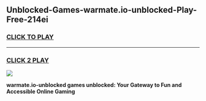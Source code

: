 
## Unblocked-Games-warmate.io-unblocked-Play-Free-214ei
<h3>
<a href="https://premium76.site?title=warmate.io-unblocked&ref=23A">CLICK TO PLAY</a></h3>
<hr>

<h3>
<a href="https://premium76.site?title=warmate.io-unblocked&ref=23A">CLICK 2 PLAY</a>
  
</h3>

<a href="https://premium76.site?title=warmate.io-unblocked&ref=23A"><img src="https://clearcache.store/games.png"></a>


**warmate.io-unblocked games unblocked: Your Gateway to Fun and Accessible Online Gaming**
